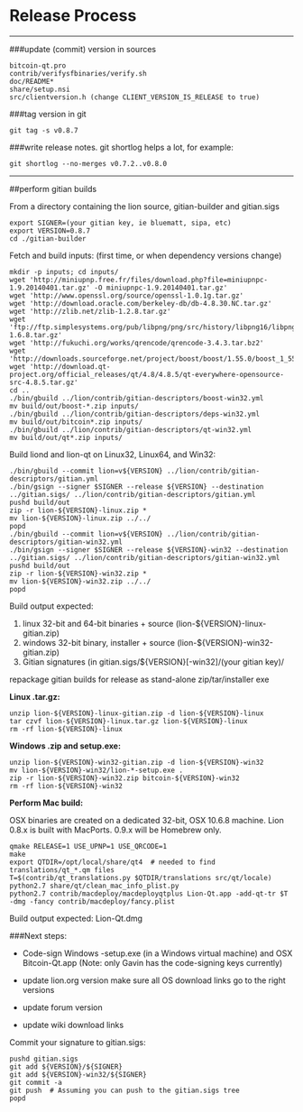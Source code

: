 Release Process
====================

* * *

###update (commit) version in sources


	bitcoin-qt.pro
	contrib/verifysfbinaries/verify.sh
	doc/README*
	share/setup.nsi
	src/clientversion.h (change CLIENT_VERSION_IS_RELEASE to true)

###tag version in git

	git tag -s v0.8.7

###write release notes. git shortlog helps a lot, for example:

	git shortlog --no-merges v0.7.2..v0.8.0

* * *

##perform gitian builds

 From a directory containing the lion source, gitian-builder and gitian.sigs
  
	export SIGNER=(your gitian key, ie bluematt, sipa, etc)
	export VERSION=0.8.7
	cd ./gitian-builder

 Fetch and build inputs: (first time, or when dependency versions change)

	mkdir -p inputs; cd inputs/
	wget 'http://miniupnp.free.fr/files/download.php?file=miniupnpc-1.9.20140401.tar.gz' -O miniupnpc-1.9.20140401.tar.gz'
	wget 'http://www.openssl.org/source/openssl-1.0.1g.tar.gz'
	wget 'http://download.oracle.com/berkeley-db/db-4.8.30.NC.tar.gz'
	wget 'http://zlib.net/zlib-1.2.8.tar.gz'
	wget 'ftp://ftp.simplesystems.org/pub/libpng/png/src/history/libpng16/libpng-1.6.8.tar.gz'
	wget 'http://fukuchi.org/works/qrencode/qrencode-3.4.3.tar.bz2'
	wget 'http://downloads.sourceforge.net/project/boost/boost/1.55.0/boost_1_55_0.tar.bz2'
	wget 'http://download.qt-project.org/official_releases/qt/4.8/4.8.5/qt-everywhere-opensource-src-4.8.5.tar.gz'
	cd ..
	./bin/gbuild ../lion/contrib/gitian-descriptors/boost-win32.yml
	mv build/out/boost-*.zip inputs/
	./bin/gbuild ../lion/contrib/gitian-descriptors/deps-win32.yml
	mv build/out/bitcoin*.zip inputs/
	./bin/gbuild ../lion/contrib/gitian-descriptors/qt-win32.yml
	mv build/out/qt*.zip inputs/

 Build liond and lion-qt on Linux32, Linux64, and Win32:
  
	./bin/gbuild --commit lion=v${VERSION} ../lion/contrib/gitian-descriptors/gitian.yml
	./bin/gsign --signer $SIGNER --release ${VERSION} --destination ../gitian.sigs/ ../lion/contrib/gitian-descriptors/gitian.yml
	pushd build/out
	zip -r lion-${VERSION}-linux.zip *
	mv lion-${VERSION}-linux.zip ../../
	popd
	./bin/gbuild --commit lion=v${VERSION} ../lion/contrib/gitian-descriptors/gitian-win32.yml
	./bin/gsign --signer $SIGNER --release ${VERSION}-win32 --destination ../gitian.sigs/ ../lion/contrib/gitian-descriptors/gitian-win32.yml
	pushd build/out
	zip -r lion-${VERSION}-win32.zip *
	mv lion-${VERSION}-win32.zip ../../
	popd

  Build output expected:

  1. linux 32-bit and 64-bit binaries + source (lion-${VERSION}-linux-gitian.zip)
  2. windows 32-bit binary, installer + source (lion-${VERSION}-win32-gitian.zip)
  3. Gitian signatures (in gitian.sigs/${VERSION}[-win32]/(your gitian key)/

repackage gitian builds for release as stand-alone zip/tar/installer exe

**Linux .tar.gz:**

	unzip lion-${VERSION}-linux-gitian.zip -d lion-${VERSION}-linux
	tar czvf lion-${VERSION}-linux.tar.gz lion-${VERSION}-linux
	rm -rf lion-${VERSION}-linux

**Windows .zip and setup.exe:**

	unzip lion-${VERSION}-win32-gitian.zip -d lion-${VERSION}-win32
	mv lion-${VERSION}-win32/lion-*-setup.exe .
	zip -r lion-${VERSION}-win32.zip bitcoin-${VERSION}-win32
	rm -rf lion-${VERSION}-win32

**Perform Mac build:**

  OSX binaries are created on a dedicated 32-bit, OSX 10.6.8 machine.
  Lion 0.8.x is built with MacPorts.  0.9.x will be Homebrew only.

	qmake RELEASE=1 USE_UPNP=1 USE_QRCODE=1
	make
	export QTDIR=/opt/local/share/qt4  # needed to find translations/qt_*.qm files
	T=$(contrib/qt_translations.py $QTDIR/translations src/qt/locale)
	python2.7 share/qt/clean_mac_info_plist.py
	python2.7 contrib/macdeploy/macdeployqtplus Lion-Qt.app -add-qt-tr $T -dmg -fancy contrib/macdeploy/fancy.plist

 Build output expected: Lion-Qt.dmg

###Next steps:

* Code-sign Windows -setup.exe (in a Windows virtual machine) and
  OSX Bitcoin-Qt.app (Note: only Gavin has the code-signing keys currently)

* update lion.org version
  make sure all OS download links go to the right versions

* update forum version

* update wiki download links

Commit your signature to gitian.sigs:

	pushd gitian.sigs
	git add ${VERSION}/${SIGNER}
	git add ${VERSION}-win32/${SIGNER}
	git commit -a
	git push  # Assuming you can push to the gitian.sigs tree
	popd

